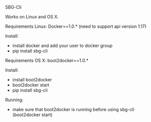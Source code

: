 SBG-Cli

Works on Linux and OS X.

Requirements Linux:
Docker==1.0.* (need to support api version 1.17)

Install:
- install docker and add your user to docker group
- pip install sbg-cli

Requirements OS X:
boot2docker==1.0.*

Install:
- install boot2docker
- boot2docker start
- pip install sbg-cli

Running:
- make sure that boot2docker is running before using sbg-cli (boot2docker start)
